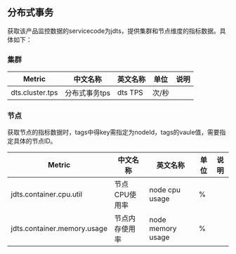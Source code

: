 ## 分布式事务
获取该产品监控数据的servicecode为jdts，提供集群和节点维度的指标数据。具体如下：  

### 集群
Metric | 中文名称  | 英文名称 |单位 | 说明
---|--- |--- |--- |--- 
dts.cluster.tps|分布式事务tps|dts TPS|次/秒|

### 节点
获取节点的指标数据时，tags中得key需指定为nodeId，tags的vaule值，需要指定具体的节点ID。

Metric | 中文名称  | 英文名称 |单位 | 说明
---|--- |--- |--- |--- 
jdts.container.cpu.util|节点CPU使用率|node cpu usage|%|
jdts.container.memory.usage|节点内存使用率|node memory usage|%|
